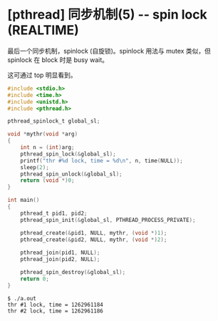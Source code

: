 # [pthread] 同步机制(5) -- spin lock (REALTIME)

最后一个同步机制，spinlock (自旋锁)。spinlock 用法与 mutex 类似，但 spinlock 在 block 时是 busy wait。

这可通过 top 明显看到。

```C
#include <stdio.h>
#include <time.h>
#include <unistd.h>
#include <pthread.h>

pthread_spinlock_t global_sl;

void *mythr(void *arg)
{
    int n = (int)arg;
    pthread_spin_lock(&global_sl);
    printf("thr #%d lock, time = %d\n", n, time(NULL));
    sleep(2);
    pthread_spin_unlock(&global_sl);
    return (void *)0;
}

int main()
{
    pthread_t pid1, pid2;
    pthread_spin_init(&global_sl, PTHREAD_PROCESS_PRIVATE);

    pthread_create(&pid1, NULL, mythr, (void *)1);
    pthread_create(&pid2, NULL, mythr, (void *)2);
    
    pthread_join(pid1, NULL);
    pthread_join(pid2, NULL);

    pthread_spin_destroy(&global_sl);
    return 0;
}
```

```
$ ./a.out 
thr #1 lock, time = 1262961184
thr #2 lock, time = 1262961186
```

